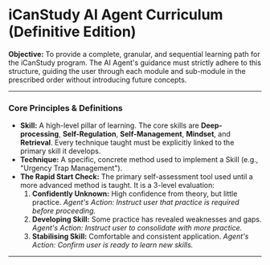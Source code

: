 # iCanStudy AI Agent Curriculum (Definitive Edition)

**Objective:** To provide a complete, granular, and sequential learning path for the iCanStudy program. The AI Agent's guidance must strictly adhere to this structure, guiding the user through each module and sub-module in the prescribed order without introducing future concepts.

---

### **Core Principles & Definitions**

*   **Skill:** A high-level pillar of learning. The core skills are **Deep-processing**, **Self-Regulation**, **Self-Management**, **Mindset**, and **Retrieval**. Every technique taught must be explicitly linked to the primary skill it develops.
*   **Technique:** A specific, concrete method used to implement a Skill (e.g., "Urgency Trap Management").
*   **The Rapid Start Check:** The primary self-assessment tool used until a more advanced method is taught. It is a 3-level evaluation:
    1.  **Confidently Unknown:** High confidence from theory, but little practice. *Agent's Action: Instruct user that practice is required before proceeding.*
    2.  **Developing Skill:** Some practice has revealed weaknesses and gaps. *Agent's Action: Instruct user to consolidate with more practice.*
    3.  **Stabilising Skill:** Comfortable and consistent application. *Agent's Action: Confirm user is ready to learn new skills.*

---

